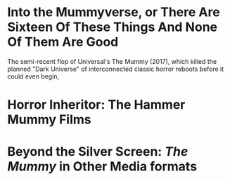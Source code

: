 # Into the Mummyverse, or There Are Sixteen Of These Things And None Of Them Are Good

The semi-recent flop of Universal's The Mummy (2017), which killed the planned "Dark Universe" of interconnected classic horror reboots before it could even begin,

# 

# Horror Inheritor: The Hammer Mummy Films

# Beyond the Silver Screen: *The Mummy* in Other Media formats
